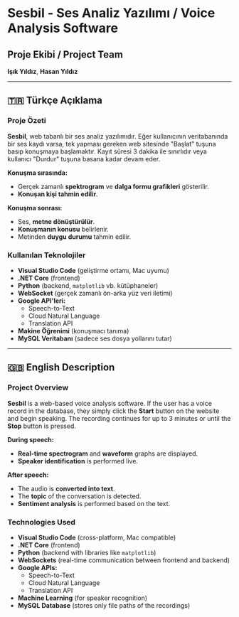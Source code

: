 # Sesbil - Ses Analiz Yazılımı / Voice Analysis Software

## Proje Ekibi / Project Team
**Işık Yıldız**, **Hasan Yıldız**

---

## 🇹🇷 Türkçe Açıklama

### Proje Özeti

**Sesbil**, web tabanlı bir ses analiz yazılımıdır. Eğer kullanıcının veritabanında bir ses kaydı varsa, tek yapması gereken web sitesinde "Başlat" tuşuna basıp konuşmaya başlamaktır. Kayıt süresi 3 dakika ile sınırlıdır veya kullanıcı "Durdur" tuşuna basana kadar devam eder.

**Konuşma sırasında:**
- Gerçek zamanlı **spektrogram** ve **dalga formu grafikleri** gösterilir.
- **Konuşan kişi tahmin edilir**.

**Konuşma sonrası:**
- Ses, **metne dönüştürülür**.
- **Konuşmanın konusu** belirlenir.
- Metinden **duygu durumu** tahmin edilir.

### Kullanılan Teknolojiler

- **Visual Studio Code** (geliştirme ortamı, Mac uyumu)
- **.NET Core** (frontend)
- **Python** (backend, `matplotlib` vb. kütüphaneler)
- **WebSocket** (gerçek zamanlı ön-arka yüz veri iletimi)
- **Google API'leri:**
  - Speech-to-Text
  - Cloud Natural Language
  - Translation API
- **Makine Öğrenimi** (konuşmacı tanıma)
- **MySQL Veritabanı** (sadece ses dosya yollarını tutar)

---

## 🇬🇧 English Description

### Project Overview

**Sesbil** is a web-based voice analysis software. If the user has a voice record in the database, they simply click the **Start** button on the website and begin speaking. The recording continues for up to 3 minutes or until the **Stop** button is pressed.

**During speech:**
- **Real-time spectrogram** and **waveform** graphs are displayed.
- **Speaker identification** is performed live.

**After speech:**
- The audio is **converted into text**.
- The **topic** of the conversation is detected.
- **Sentiment analysis** is performed based on the text.

### Technologies Used

- **Visual Studio Code** (cross-platform, Mac compatible)
- **.NET Core** (frontend)
- **Python** (backend with libraries like `matplotlib`)
- **WebSockets** (real-time communication between frontend and backend)
- **Google APIs:**
  - Speech-to-Text
  - Cloud Natural Language
  - Translation API
- **Machine Learning** (for speaker recognition)
- **MySQL Database** (stores only file paths of the recordings)
